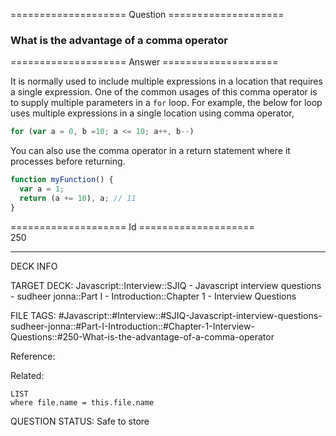 ==================== Question ====================  

### What is the advantage of a comma operator  

==================== Answer ====================  

It is normally used to include multiple expressions in a location that requires
a single expression. One of the common usages of this comma operator is to
supply multiple parameters in a `for` loop. For example, the below for loop uses
multiple expressions in a single location using comma operator,

```javascript
for (var a = 0, b =10; a <= 10; a++, b--)
```

You can also use the comma operator in a return statement where it processes
before returning.

```javascript
function myFunction() {
  var a = 1;
  return (a += 10), a; // 11
}
```

==================== Id ====================  
250

---

DECK INFO

TARGET DECK: Javascript::Interview::SJIQ - Javascript interview questions - sudheer jonna::Part I - Introduction::Chapter 1 - Interview Questions

FILE TAGS: #Javascript::#Interview::#SJIQ-Javascript-interview-questions-sudheer-jonna::#Part-I-Introduction::#Chapter-1-Interview-Questions::#250-What-is-the-advantage-of-a-comma-operator

Reference:

Related:

```dataview
LIST
where file.name = this.file.name
```

QUESTION STATUS: Safe to store
